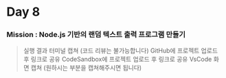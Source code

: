 # Day 8

### Mission : Node.js 기반의 랜덤 텍스트 출력 프로그램 만들기

>실행 결과 터미널 캡쳐 (코드 리뷰는 불가능합니다)
>GitHub에 프로젝트 업로드 후 링크로 공유
>CodeSandbox에 프로젝트 업로드 후 링크로 공유
>VsCode 화면 캡쳐 (원하시는 부분을 캡쳐해주시면 됩니다)